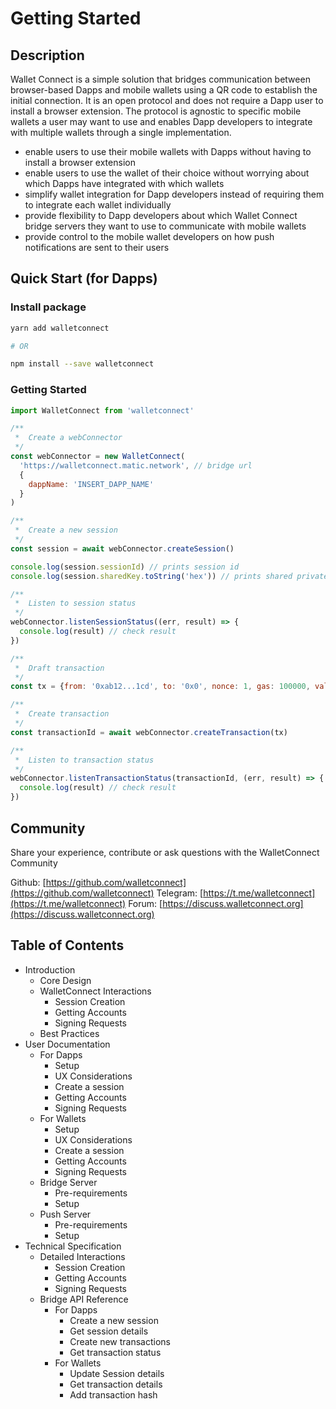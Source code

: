 # Getting Started

## Description

Wallet Connect is a simple solution that bridges communication between browser-based Dapps and mobile wallets using a QR code to establish the initial connection. It is an open protocol and does not require a Dapp user to install a browser extension. The protocol is agnostic to specific mobile wallets a user may want to use and enables Dapp developers to integrate with multiple wallets through a single implementation.

* enable users to use their mobile wallets with Dapps without having to install a browser extension
* enable users to use the wallet of their choice without worrying about which Dapps have integrated with which wallets
* simplify wallet integration for Dapp developers instead of requiring them to integrate each wallet individually
* provide flexibility to Dapp developers about which Wallet Connect bridge servers they want to use to communicate with mobile wallets
* provide control to the mobile wallet developers on how push notifications are sent to their users

## Quick Start \(for Dapps\)

### Install package

```bash
yarn add walletconnect

# OR

npm install --save walletconnect
```

### Getting Started

```javascript
import WalletConnect from 'walletconnect'

/**
 *  Create a webConnector
 */
const webConnector = new WalletConnect(
  'https://walletconnect.matic.network', // bridge url
  {
    dappName: 'INSERT_DAPP_NAME'
  }
)

/**
 *  Create a new session
 */
const session = await webConnector.createSession()

console.log(session.sessionId) // prints session id
console.log(session.sharedKey.toString('hex')) // prints shared private key

/**
 *  Listen to session status
 */
webConnector.listenSessionStatus((err, result) => {
  console.log(result) // check result
})

/**
 *  Draft transaction
 */
const tx = {from: '0xab12...1cd', to: '0x0', nonce: 1, gas: 100000, value: 0, data: '0x0'}

/**
 *  Create transaction
 */
const transactionId = await webConnector.createTransaction(tx)

/**
 *  Listen to transaction status
 */
webConnector.listenTransactionStatus(transactionId, (err, result) => {
  console.log(result) // check result
})
```

## Community

Share your experience, contribute or ask questions with the WalletConnect Community

Github: [https://github.com/walletconnect](https://github.com/walletconnect) Telegram: [https://t.me/walletconnect](https://t.me/walletconnect) Forum: [https://discuss.walletconnect.org](https://discuss.walletconnect.org)

## Table of Contents

* Introduction
  * Core Design
  * WalletConnect Interactions
    * Session Creation
    * Getting Accounts
    * Signing Requests
  * Best Practices
* User Documentation
  * For Dapps
    * Setup
    * UX Considerations
    * Create a session
    * Getting Accounts
    * Signing Requests
  * For Wallets
    * Setup
    * UX Considerations
    * Create a session
    * Getting Accounts
    * Signing Requests
  * Bridge Server
    * Pre-requirements
    * Setup
  * Push Server
    * Pre-requirements
    * Setup
* Technical Specification
  * Detailed Interactions
    * Session Creation
    * Getting Accounts
    * Signing Requests
  * Bridge API Reference
    * For Dapps
      * Create a new session
      * Get session details
      * Create new transactions
      * Get transaction status
    * For Wallets
      * Update Session details
      * Get transaction details
      * Add transaction hash

